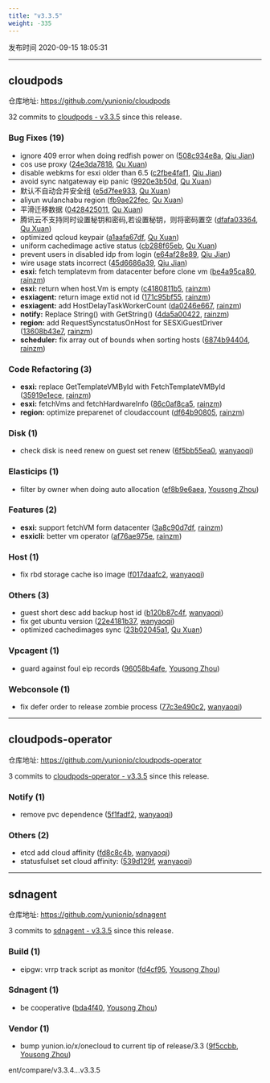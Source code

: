 ```yaml
---
title: "v3.3.5"
weight: -335
---
```


发布时间 2020-09-15 18:05:31

---
## cloudpods

仓库地址: https://github.com/yunionio/cloudpods

32 commits to [cloudpods - v3.3.5] since this release.

### Bug Fixes (19)
- ignore 409 error when doing redfish power on ([508c934e8a](https://github.com/yunionio/cloudpods/commit/508c934e8a77cc617cec7aca73684da437bbff8b), [Qiu Jian](mailto:qiujian@yunionyun.com))
- cos use proxy ([24e3da7818](https://github.com/yunionio/cloudpods/commit/24e3da781884c32e96ce2c45f5733f3b77ae28e2), [Qu Xuan](mailto:quxuan@yunionyun.com))
- disable webkms for esxi older than 6.5 ([c2fbe4faf1](https://github.com/yunionio/cloudpods/commit/c2fbe4faf1cf5dfaec76f8be23c71cf3e3ea6f31), [Qiu Jian](mailto:qiujian@yunionyun.com))
- avoid sync natgateway eip panic ([9920e3b50d](https://github.com/yunionio/cloudpods/commit/9920e3b50d2ecb89391c6a848f52dcde3459190a), [Qu Xuan](mailto:quxuan@yunionyun.com))
- 默认不自动合并安全组 ([e5d7fee933](https://github.com/yunionio/cloudpods/commit/e5d7fee933de5adf820c3eaa5301a7f4237cf65d), [Qu Xuan](mailto:quxuan@yunionyun.com))
- aliyun wulanchabu region ([fb9ae22fec](https://github.com/yunionio/cloudpods/commit/fb9ae22fecb3d17dae674dc2110c9c932210ebc1), [Qu Xuan](mailto:quxuan@yunionyun.com))
- 平滑迁移数据 ([0428425011](https://github.com/yunionio/cloudpods/commit/042842501175dc6776996c4651eee1180eab93d3), [Qu Xuan](mailto:quxuan@yunionyun.com))
- 腾讯云不支持同时设置秘钥和密码,若设置秘钥，则将密码置空 ([dfafa03364](https://github.com/yunionio/cloudpods/commit/dfafa03364d034253be39251c1f7c0cccc441e7a), [Qu Xuan](mailto:quxuan@yunionyun.com))
- optimized qcloud keypair ([a1aafa67df](https://github.com/yunionio/cloudpods/commit/a1aafa67dffbfed9f76b5c99b1d7b2468fbdb191), [Qu Xuan](mailto:quxuan@yunionyun.com))
- uniform cachedimage active status ([cb288f65eb](https://github.com/yunionio/cloudpods/commit/cb288f65eb2c3a4a9adfea0b640ed85fe3a78b58), [Qu Xuan](mailto:quxuan@yunionyun.com))
- prevent users in disabled idp from login ([e64af28e89](https://github.com/yunionio/cloudpods/commit/e64af28e8943b58d3ef6aa6f771fa67e1484c2ad), [Qiu Jian](mailto:qiujian@yunionyun.com))
- wire usage stats incorrect ([45d6686a39](https://github.com/yunionio/cloudpods/commit/45d6686a3974e45ba92ab595df1695d27b2f3fc2), [Qiu Jian](mailto:qiujian@yunionyun.com))
- **esxi:** fetch templatevm from datacenter before clone vm ([be4a95ca80](https://github.com/yunionio/cloudpods/commit/be4a95ca808bc23dd25dd537c4e4d1edb8002cfc), [rainzm](mailto:mjoycarry@gmail.com))
- **esxi:** return when host.Vm is empty ([c4180811b5](https://github.com/yunionio/cloudpods/commit/c4180811b5beb22c5f56dcdf9de3af5456e748ff), [rainzm](mailto:mjoycarry@gmail.com))
- **esxiagent:** return image extid not id ([171c95bf55](https://github.com/yunionio/cloudpods/commit/171c95bf5510f72f9cd04e7b554479849bc7d5e5), [rainzm](mailto:mjoycarry@gmail.com))
- **esxiagent:** add HostDelayTaskWorkerCount ([da0246e667](https://github.com/yunionio/cloudpods/commit/da0246e667da02ee5ab9527ac12eec682b97a5e3), [rainzm](mailto:mjoycarry@gmail.com))
- **notify:** Replace String() with GetString() ([4da5a00422](https://github.com/yunionio/cloudpods/commit/4da5a0042211f1c2218ced665dfffae3a4c37b04), [rainzm](mailto:mjoycarry@gmail.com))
- **region:** add RequestSyncstatusOnHost for SESXiGuestDriver ([13608b43e7](https://github.com/yunionio/cloudpods/commit/13608b43e7459f60feeb47b7d4abc0389eaa611f), [rainzm](mailto:mjoycarry@gmail.com))
- **scheduler:** fix array out of bounds when sorting hosts ([6874b94404](https://github.com/yunionio/cloudpods/commit/6874b94404738a9ec7af9c646c6defaa0ab2ae56), [rainzm](mailto:mjoycarry@gmail.com))

### Code Refactoring (3)
- **esxi:** replace GetTemplateVMById with FetchTemplateVMById ([35919e1ece](https://github.com/yunionio/cloudpods/commit/35919e1ece11cc6d115829338b07a45442bcf4e1), [rainzm](mailto:mjoycarry@gmail.com))
- **esxi:** fetchVms and fetchHardwareInfo ([86c0af8ca5](https://github.com/yunionio/cloudpods/commit/86c0af8ca57a113860a2855c6f164331fffa54b9), [rainzm](mailto:mjoycarry@gmail.com))
- **region:** optimize preparenet of cloudaccount ([df64b90805](https://github.com/yunionio/cloudpods/commit/df64b90805f908108a3b5c40ca336c9a90f06d79), [rainzm](mailto:mjoycarry@gmail.com))

### Disk (1)
- check disk is need renew on guest set renew ([6f5bb55ea0](https://github.com/yunionio/cloudpods/commit/6f5bb55ea059f44760f144396af5491dc25dd2c1), [wanyaoqi](mailto:wanyaoqi@yunionyun.com))

### Elasticips (1)
- filter by owner when doing auto allocation ([ef8b9e6aea](https://github.com/yunionio/cloudpods/commit/ef8b9e6aeae867f2282f91699d534b85674103fb), [Yousong Zhou](mailto:zhouyousong@yunionyun.com))

### Features (2)
- **esxi:** support fetchVM form datacenter ([3a8c90d7df](https://github.com/yunionio/cloudpods/commit/3a8c90d7df397e83786f0ad3156eb7106b1c8aac), [rainzm](mailto:mjoycarry@gmail.com))
- **esxicli:** better vm operator ([af76ae975e](https://github.com/yunionio/cloudpods/commit/af76ae975eaa316780de8ea446eedc200caa3ad6), [rainzm](mailto:mjoycarry@gmail.com))

### Host (1)
- fix rbd storage cache iso image ([f017daafc2](https://github.com/yunionio/cloudpods/commit/f017daafc216ff8a026b9a84e036de522480e132), [wanyaoqi](mailto:wanyaoqi@yunionyun.com))

### Others (3)
- guest short desc add backup host id ([b120b87c4f](https://github.com/yunionio/cloudpods/commit/b120b87c4f13df5a3e4344940aeb7a46fc6acb82), [wanyaoqi](mailto:wanyaoqi@yunionyun.com))
- fix get ubuntu version ([22e4181b37](https://github.com/yunionio/cloudpods/commit/22e4181b37371a97eb6eae632762b3cf8fe1cf28), [wanyaoqi](mailto:wanyaoqi@yunionyun.com))
- optimized cachedimages sync ([23b02045a1](https://github.com/yunionio/cloudpods/commit/23b02045a19d3043107fcea80f3b27dca9442961), [Qu Xuan](mailto:quxuan@yunionyun.com))

### Vpcagent (1)
- guard against foul eip records ([96058b4afe](https://github.com/yunionio/cloudpods/commit/96058b4afeed581092879561319d172a240cd19f), [Yousong Zhou](mailto:zhouyousong@yunionyun.com))

### Webconsole (1)
- fix defer order to release zombie process ([77c3e490c2](https://github.com/yunionio/cloudpods/commit/77c3e490c2622eff6a59ec50f1387d248c4bf9fe), [wanyaoqi](mailto:wanyaoqi@yunionyun.com))

[cloudpods - v3.3.5]: https://github.com/yunionio/cloudpods/compare/v3.3.4...v3.3.5
---
## cloudpods-operator

仓库地址: https://github.com/yunionio/cloudpods-operator

3 commits to [cloudpods-operator - v3.3.5] since this release.

### Notify (1)
- remove pvc dependence ([5f1fadf2](https://github.com/yunionio/cloudpods-operator/commit/5f1fadf2110cba62349970e60f9f294defe43969), [wanyaoqi](mailto:wanyaoqi@yunionyun.com))

### Others (2)
- etcd add cloud affinity ([fd8c8c4b](https://github.com/yunionio/cloudpods-operator/commit/fd8c8c4b460d8abab9dff3abe79a106e0cac57f9), [wanyaoqi](mailto:wanyaoqi@yunionyun.com))
- statusfulset set cloud affinity: ([539d129f](https://github.com/yunionio/cloudpods-operator/commit/539d129f2b0c4d9441abb4650b7517adeba1822b), [wanyaoqi](mailto:wanyaoqi@yunionyun.com))

[cloudpods-operator - v3.3.5]: https://github.com/yunionio/cloudpods-operator/compare/v3.3.4...v3.3.5
---
## sdnagent

仓库地址: https://github.com/yunionio/sdnagent

3 commits to [sdnagent - v3.3.5] since this release.

### Build (1)
- eipgw: vrrp track script as monitor ([fd4cf95](https://github.com/yunionio/sdnagen/commit/fd4cf95a3ae0afbd8036a2ccb58d9e2e35b3586c), [Yousong Zhou](mailto:zhouyousong@yunionyun.com))

### Sdnagent (1)
- be cooperative ([bda4f40](https://github.com/yunionio/sdnagen/commit/bda4f40aafd193327cb16e97a6836ec93c849893), [Yousong Zhou](mailto:zhouyousong@yunionyun.com))

### Vendor (1)
- bump yunion.io/x/onecloud to current tip of release/3.3 ([9f5ccbb](https://github.com/yunionio/sdnagen/commit/9f5ccbbca0e4c538f02c72a783f7ef7978447bce), [Yousong Zhou](mailto:zhouyousong@yunionyun.com))

[sdnagent - v3.3.5]: https://github.com/yunionio/sdnagent/compare/v3.3.4...v3.3.5
ent/compare/v3.3.4...v3.3.5
